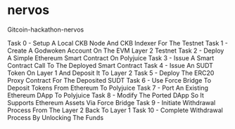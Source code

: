 # nervos
Gitcoin-hackathon-nervos

 Task 0 - Setup A Local CKB Node And CKB Indexer For The Testnet
 Task 1 - Create A Godwoken Account On The EVM Layer 2 Testnet
 Task 2 - Deploy A Simple Ethereum Smart Contract On Polyjuice
 Task 3 - Issue A Smart Contract Call To The Deployed Smart Contract
 Task 4 - Issue An SUDT Token On Layer 1 And Deposit It To Layer 2
 Task 5 - Deploy The ERC20 Proxy Contract For The Deposited SUDT
 Task 6 - Use Force Bridge To Deposit Tokens From Ethereum To Polyjuice
 Task 7 - Port An Existing Ethereum DApp To Polyjuice
 Task 8 - Modify The Ported DApp So It Supports Ethereum Assets Via Force Bridge
 Task 9 - Initiate Withdrawal Process From The Layer 2 Back To Layer 1
 Task 10 - Complete Withdrawal Process By Unlocking The Funds
